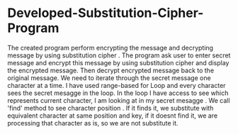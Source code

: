 # Developed-Substitution-Cipher-Program
The created program perform   encrypting the  message and decrypting  message by using substitution cipher . The program ask user to enter secret message and  encrypt this message by using substitution cipher and display the encrypted message. Then decrypt  encrypted message back to the original message. We need to iterate through the secret message one character at a time.  I have used range-based for Loop and every character sees the secret mesagge  in the loop. In the loop 
I have access to see which represents current  character, I am looking at in my secret mesagge . We call 'find' method to see character position . If it finds it, 
we substitute with equivalent character at  same position and key, if it doesnt find it, we are processing that character as is, so we are not substitute it.
